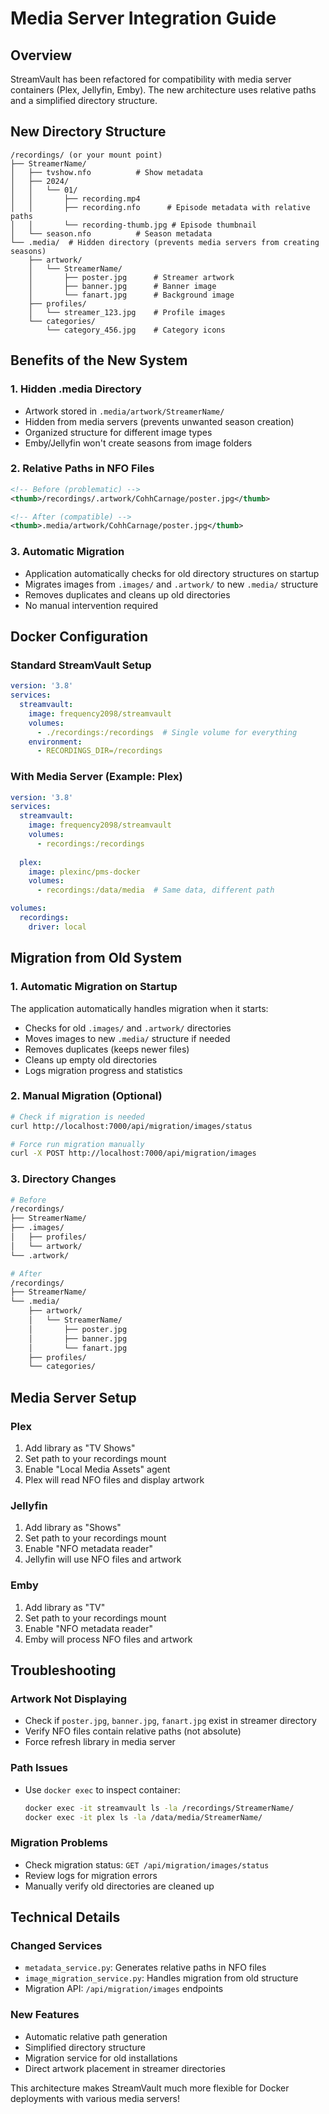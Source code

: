 # Media Server Integration Guide

## Overview
StreamVault has been refactored for compatibility with media server containers (Plex, Jellyfin, Emby). The new architecture uses relative paths and a simplified directory structure.

## New Directory Structure

```
/recordings/ (or your mount point)
├── StreamerName/
│   ├── tvshow.nfo          # Show metadata
│   ├── 2024/
│   │   └── 01/
│   │       ├── recording.mp4
│   │       ├── recording.nfo      # Episode metadata with relative paths
│   │       └── recording-thumb.jpg # Episode thumbnail
│   └── season.nfo          # Season metadata
└── .media/  # Hidden directory (prevents media servers from creating seasons)
    ├── artwork/
    │   └── StreamerName/
    │       ├── poster.jpg      # Streamer artwork
    │       ├── banner.jpg      # Banner image  
    │       └── fanart.jpg      # Background image
    ├── profiles/
    │   └── streamer_123.jpg    # Profile images
    └── categories/
        └── category_456.jpg    # Category icons
```

## Benefits of the New System

### 1. Hidden .media Directory
- Artwork stored in `.media/artwork/StreamerName/`
- Hidden from media servers (prevents unwanted season creation)
- Organized structure for different image types
- Emby/Jellyfin won't create seasons from image folders

### 2. Relative Paths in NFO Files
```xml
<!-- Before (problematic) -->
<thumb>/recordings/.artwork/CohhCarnage/poster.jpg</thumb>

<!-- After (compatible) -->
<thumb>.media/artwork/CohhCarnage/poster.jpg</thumb>
```

### 3. Automatic Migration
- Application automatically checks for old directory structures on startup
- Migrates images from `.images/` and `.artwork/` to new `.media/` structure
- Removes duplicates and cleans up old directories
- No manual intervention required

## Docker Configuration

### Standard StreamVault Setup
```yaml
version: '3.8'
services:
  streamvault:
    image: frequency2098/streamvault
    volumes:
      - ./recordings:/recordings  # Single volume for everything
    environment:
      - RECORDINGS_DIR=/recordings
```

### With Media Server (Example: Plex)
```yaml
version: '3.8'
services:
  streamvault:
    image: frequency2098/streamvault
    volumes:
      - recordings:/recordings
    
  plex:
    image: plexinc/pms-docker
    volumes:
      - recordings:/data/media  # Same data, different path

volumes:
  recordings:
    driver: local
```

## Migration from Old System

### 1. Automatic Migration on Startup
The application automatically handles migration when it starts:
- Checks for old `.images/` and `.artwork/` directories
- Moves images to new `.media/` structure if needed
- Removes duplicates (keeps newer files)
- Cleans up empty old directories
- Logs migration progress and statistics

### 2. Manual Migration (Optional)
```bash
# Check if migration is needed
curl http://localhost:7000/api/migration/images/status

# Force run migration manually  
curl -X POST http://localhost:7000/api/migration/images
```

### 3. Directory Changes
```bash
# Before
/recordings/
├── StreamerName/
├── .images/
│   ├── profiles/
│   └── artwork/
└── .artwork/

# After  
/recordings/
├── StreamerName/
└── .media/
    ├── artwork/
    │   └── StreamerName/
    │       ├── poster.jpg
    │       ├── banner.jpg
    │       └── fanart.jpg
    ├── profiles/
    └── categories/
```

## Media Server Setup

### Plex
1. Add library as "TV Shows" 
2. Set path to your recordings mount
3. Enable "Local Media Assets" agent
4. Plex will read NFO files and display artwork

### Jellyfin  
1. Add library as "Shows"
2. Set path to your recordings mount
3. Enable "NFO metadata reader"
4. Jellyfin will use NFO files and artwork

### Emby
1. Add library as "TV"
2. Set path to your recordings mount  
3. Enable "NFO metadata reader"
4. Emby will process NFO files and artwork

## Troubleshooting

### Artwork Not Displaying
- Check if `poster.jpg`, `banner.jpg`, `fanart.jpg` exist in streamer directory
- Verify NFO files contain relative paths (not absolute)
- Force refresh library in media server

### Path Issues
- Use `docker exec` to inspect container:
  ```bash
  docker exec -it streamvault ls -la /recordings/StreamerName/
  docker exec -it plex ls -la /data/media/StreamerName/
  ```

### Migration Problems
- Check migration status: `GET /api/migration/images/status`
- Review logs for migration errors
- Manually verify old directories are cleaned up

## Technical Details

### Changed Services
- `metadata_service.py`: Generates relative paths in NFO files
- `image_migration_service.py`: Handles migration from old structure
- Migration API: `/api/migration/images` endpoints

### New Features
- Automatic relative path generation
- Simplified directory structure
- Migration service for old installations
- Direct artwork placement in streamer directories

This architecture makes StreamVault much more flexible for Docker deployments with various media servers!

